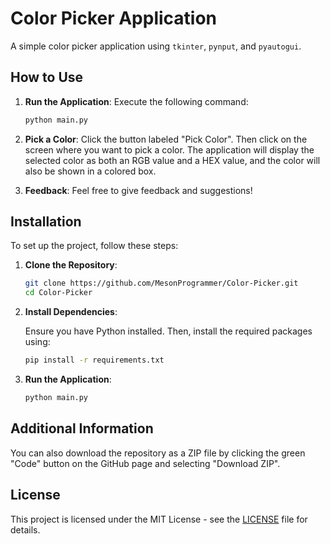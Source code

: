 # Color Picker Application

A simple color picker application using `tkinter`, `pynput`, and `pyautogui`.

## How to Use

1. **Run the Application**: Execute the following command:

    ```sh
    python main.py
    ```

2. **Pick a Color**: Click the button labeled "Pick Color". Then click on the screen where you want to pick a color. The application will display the selected color as both an RGB value and a HEX value, and the color will also be shown in a colored box.

3. **Feedback**: Feel free to give feedback and suggestions!

## Installation

To set up the project, follow these steps:

1. **Clone the Repository**:

    ```sh
    git clone https://github.com/MesonProgrammer/Color-Picker.git
    cd Color-Picker
    ```

2. **Install Dependencies**:

    Ensure you have Python installed. Then, install the required packages using:

    ```sh
    pip install -r requirements.txt
    ```

3. **Run the Application**:

    ```sh
    python main.py
    ```

## Additional Information

You can also download the repository as a ZIP file by clicking the green "Code" button on the GitHub page and selecting "Download ZIP".

## License

This project is licensed under the MIT License - see the [LICENSE](LICENSE) file for details.
